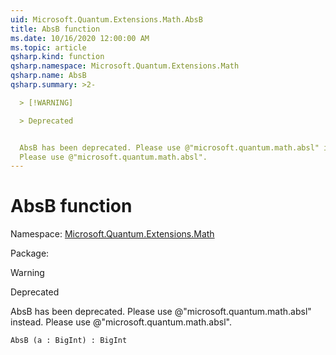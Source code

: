```yaml
---
uid: Microsoft.Quantum.Extensions.Math.AbsB
title: AbsB function
ms.date: 10/16/2020 12:00:00 AM
ms.topic: article
qsharp.kind: function
qsharp.namespace: Microsoft.Quantum.Extensions.Math
qsharp.name: AbsB
qsharp.summary: >2-

  > [!WARNING]

  > Deprecated


  AbsB has been deprecated. Please use @"microsoft.quantum.math.absl" instead.
  Please use @"microsoft.quantum.math.absl".
---
```


# AbsB function

Namespace: [Microsoft.Quantum.Extensions.Math](xref:Microsoft.Quantum.Extensions.Math)

Package: [](https://nuget.org/packages/)


> [!WARNING]
> Deprecated
AbsB has been deprecated. Please use @"microsoft.quantum.math.absl" instead.Please use @"microsoft.quantum.math.absl".

```Q#
AbsB (a : BigInt) : BigInt
```
